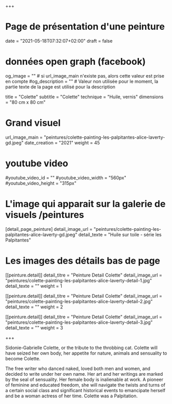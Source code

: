 +++
# Page de présentation d'une peinture
date = "2021-05-18T07:32:07+02:00"
draft = false

# données open graph (facebook)
og_image = "" # si url_image_main n'existe pas, alors cette valeur est prise en compte
#og_description = "" # Valeur non utilisée pour le moment, la partie texte de la page est utilisé pour la description

title = "Colette"
subtitle = "Colette"
technique = "Huile, vernis"
dimensions = "80 cm x 80 cm"
# Grand visuel
url_image_main = "peintures/colette-painting-les-palpitantes-alice-laverty-gd.jpeg"
date_creation = "2021"
weight = 45

# youtube video
#youtube_video_id = ""
#youtube_video_width = "560px"
#youtube_video_height = "315px"

# L'image qui apparait sur la galerie de visuels /peintures
[detail_page_peinture]
detail_image_url = "peintures/colette-painting-les-palpitantes-alice-laverty-gd.jpeg"
detail_texte = "Huile sur toile - série les Palpitantes"

# Les images des détails bas de page
[[peinture.detail]]
detail_titre = "Peinture Detail Colette"
detail_image_url = "peintures/colette-painting-les-palpitantes-alice-laverty-detail-1.jpg"
detail_texte = ""
weight = 1

[[peinture.detail]]
detail_titre = "Peinture Detail Colette"
detail_image_url = "peintures/colette-painting-les-palpitantes-alice-laverty-detail-2.jpg"
detail_texte = ""
weight = 2

[[peinture.detail]]
detail_titre = "Peinture Detail Colette"
detail_image_url = "peintures/colette-painting-les-palpitantes-alice-laverty-detail-3.jpg"
detail_texte = ""
weight = 3

+++

Sidonie-Gabrielle Colette, or the tribute to the throbbing cat. Colette will have seized her own body, her appetite for nature, animals and sensuality to become Colette.

The free writer who danced naked, loved both men and women, and decided to write under her own name. Her art and her writings are marked by the seal of sensuality. Her female body is inalienable at work. A pioneer of feminine and educated freedom, she will navigate the twists and turns of a certain social class and significant historical events to emancipate herself and be a woman actress of her time. Colette was a Palpitation.